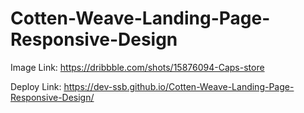 # Cotten-Weave-Landing-Page-Responsive-Design

Image Link: https://dribbble.com/shots/15876094-Caps-store  

Deploy Link: https://dev-ssb.github.io/Cotten-Weave-Landing-Page-Responsive-Design/
